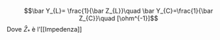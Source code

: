 $$\bar Y_{L}= \frac{1}{\bar Z_{L}}\quad \bar Y_{C}=\frac{1}{\bar Z_{C}}\quad [\ohm^{-1}]$$
Dove $\bar Z_{*}$ è l’[[Impedenza]]